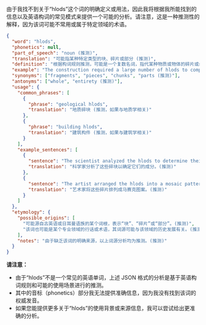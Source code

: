 由于我找不到关于“hlods”这个词的明确定义或用法，因此我将根据我所能找到的信息以及英语构词的常见模式来提供一个可能的分析。请注意，这是一种推测性的解释，因为该词可能不常用或属于特定领域的术语。

```json
{
  "word": "hlods",
  "phonetics": null,
  "part_of_speech": "noun (推测)",
  "translation": "可能指某种特定类型的块、碎片或部分 (推测)",
  "definition": "根据构词规则推测，可能是一个复数名词，指代某种物质或物体的碎片或组成部分。具体含义取决于其使用语境，可能与地质学、建筑学或计算机科学等领域相关。(推测)",
  "example": "The construction required a large number of hlods to complete the foundation. (推测)",
  "synonyms": ["fragments", "pieces", "chunks", "parts (推测)"],
  "antonyms": ["whole", "entirety (推测)"],
  "usage": {
    "common_phrases": [
      {
        "phrase": "geological hlods",
        "translation": "地质碎块 (推测，如果与地质学相关)"
      },
      {
        "phrase": "building hlods",
        "translation": "建筑构件 (推测，如果与建筑学相关)"
      }
    ],
    "example_sentences": [
      {
        "sentence": "The scientist analyzed the hlods to determine their composition. (推测)",
        "translation": "科学家分析了这些碎块以确定它们的成分。(推测)"
      },
      {
        "sentence": "The artist arranged the hlods into a mosaic pattern. (推测)",
        "translation": "艺术家将这些碎片排列成马赛克图案。(推测)"
      }
    ]
  },
  "etymology": {
    "possible_origins": [
      "可能源自古英语或日耳曼语族的某个词根，表示“块”、“碎片”或“部分”。(推测)",
      "该词也可能是某个专业领域的行话或术语，其词源可能与该领域的历史发展有关。(推测)"
    ],
    "notes": "由于缺乏该词的明确来源，以上词源分析均为推测。(推测)"
  }
}
```

**请注意：**

*   由于“hlods”不是一个常见的英语单词，上述 JSON 格式的分析是基于英语构词规则和可能的使用场景进行的推测。
*   其中的音标（phonetics）部分我无法提供准确信息，因为我没有找到该词的权威发音。
*   如果您能提供更多关于“hlods”的使用背景或来源信息，我可以尝试给出更准确的分析。 